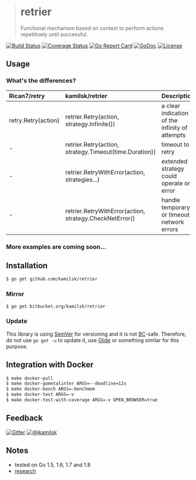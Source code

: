> # retrier
>
> Functional mechanism based on context to perform actions repetitively until successful.

[![Build Status](https://travis-ci.org/kamilsk/retrier.svg?branch=master)](https://travis-ci.org/kamilsk/retrier)
[![Coverage Status](https://coveralls.io/repos/github/kamilsk/retrier/badge.svg)](https://coveralls.io/github/kamilsk/retrier)
[![Go Report Card](https://goreportcard.com/badge/github.com/kamilsk/retrier)](https://goreportcard.com/report/github.com/kamilsk/retrier)
[![GoDoc](https://godoc.org/github.com/kamilsk/retrier?status.svg)](https://godoc.org/github.com/kamilsk/retrier)
[![License](https://img.shields.io/github/license/mashape/apistatus.svg?maxAge=2592000)](LICENSE.md)

## Usage

### What's the differences?

| Rican7/retry        | kamilsk/retrier                                         | Description                                    |
|:--------------------|:--------------------------------------------------------|:-----------------------------------------------|
| retry.Retry(action) | retrier.Retry(action, strategy.Infinite())              | a clear indication of the infinity of attempts |
| -                   | retrier.Retry(action, strategy.Timeout(time.Duration))  | timeout to retry                               |
| -                   | retrier.RetryWithError(action, strategies...)           | extended strategy could operate on error       |
| -                   | retrier.RetryWithError(action, strategy.CheckNetError() | handle temporary or timeout network errors     |

### More examples are coming soon...

## Installation

```bash
$ go get github.com/kamilsk/retrier
```

### Mirror

```bash
$ go get bitbucket.org/kamilsk/retrier
```

### Update

This library is using [SemVer](http://semver.org) for versioning and it is not [BC](https://en.wikipedia.org/wiki/Backward_compatibility)-safe.
Therefore, do not use `go get -u` to update it, use [Glide](https://glide.sh) or something similar for this purpose.

## Integration with Docker

```bash
$ make docker-pull
$ make docker-gometalinter ARGS=--deadline=12s
$ make docker-bench ARGS=-benchmem
$ make docker-test ARGS=-v
$ make docker-test-with-coverage ARGS=-v OPEN_BROWSER=true
```

## Feedback

[![Gitter](https://badges.gitter.im/Join%20Chat.svg)](https://gitter.im/kamilsk/retrier)
[![@ikamilsk](https://img.shields.io/badge/author-%40ikamilsk-blue.svg)](https://twitter.com/ikamilsk)

## Notes

- tested on Go 1.5, 1.6, 1.7 and 1.8
- [research](RESEARCH.md)
